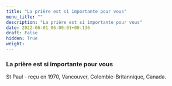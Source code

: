 ```yaml
---
title: "La prière est si importante pour vous"
menu_title: ""
description: "La prière est si importante pour vous"
date: 2022-06-01 06:00:01+00:136
draft: False
hidden: True
weight:
---
```

### La prière est si importante pour vous

St Paul - reçu en 1970, Vancouver, Colombie-Britannique, Canada.
